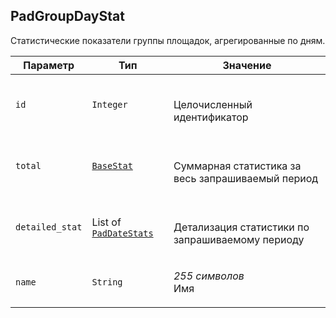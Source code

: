 
## PadGroupDayStat

Статистические показатели группы площадок, агрегированные по дням.

<table>
    <thead>
        <tr><th>Параметр</th><th>Тип</th><th>Значение</th></tr>
    </thead>
    <tbody>
        <tr>
            <td><code>id</code></td>
            <td><code>Integer</code></td>
            <td><p><br />Целочисленный идентификатор</p></td>
        </tr><tr>
            <td><code>total</code></td>
            <td><a href="basestat.md"><code>BaseStat</code></a></td>
            <td><p><br />Суммарная статистика за весь запрашиваемый период</p></td>
        </tr><tr>
            <td><code>detailed_stat</code></td>
            <td>List of <a href="paddatestat.md"><code>PadDateStats</code></a></td>
            <td><p><br />Детализация статистики по запрашиваемому периоду</p></td>
        </tr><tr>
            <td><code>name</code></td>
            <td><code>String</code></td>
            <td><p><em>255 символов</em> <br />Имя</p></td>
        </tr>
    </tbody>
</table>